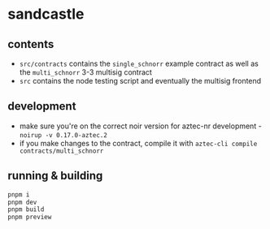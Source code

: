# sandcastle

## contents

* `src/contracts` contains the `single_schnorr` example contract as well as the `multi_schnorr` 3-3 multisig contract
* `src` contains the node testing script and eventually the multisig frontend

## development

* make sure you're on the correct noir version for aztec-nr development - `noirup -v 0.17.0-aztec.2`
* if you make changes to the contract, compile it with `aztec-cli compile contracts/multi_schnorr`

## running & building

```bash
pnpm i
pnpm dev
pnpm build
pnpm preview
```

